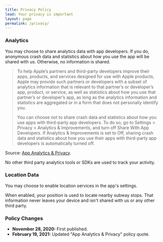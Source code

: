 ```yaml
---
title: Privacy Policy
lead: Your privacy is important
layout: page
permalink: /privacy/
---
```


### Analytics

You may choose to share analytics data with app developers. If you do, anonymous crash data and statistics about how you use the app will be shared with us. Otherwise, no information is shared.

  > To help Apple’s partners and third-party developers improve their apps, products, and services designed for use with Apple products, Apple may provide such partners or developers with a subset of analytics information that is relevant to that partner’s or developer’s app, product, or service, as well as statistics about how you use that partner’s or developer’s app, as long as the analytics information and statistics are aggregated or in a form that does not personally identify you.
  > 
  > You can choose not to share crash data and statistics about how you use apps with third-party app developers. To do so, go to Settings > Privacy > Analytics & Improvements, and turn off Share With App Developers. If Analytics & Improvements is set to Off, sharing crash data and statistics about how you use their apps with third-party app developers is automatically turned off.

Source: [App Analytics & Privacy][apple-privacy].

No other third party analytics tools or SDKs are used to track your activity.

### Location Data

You may choose to enable location services in the app's settings.

When enabled, your position is used to locate nearby subway stops. That information never leaves your device and isn't shared with us or any other third party.

### Policy Changes

<ul id="privacy-policy-changelog">
    <li><strong>November 28, 2020:</strong> First published.</li>
    <li><strong>February 19, 2021:</strong> Updated "App Analytics & Privacy" policy quote.</li>
</ul>

[apple-privacy]: https://support.apple.com/en-ca/HT210661